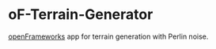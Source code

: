 # oF-Terrain-Generator

[openFrameworks](https://openframeworks.cc/) app for terrain generation with Perlin noise.
